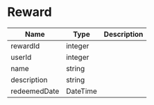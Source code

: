 Reward
=

|Name|Type|Description|
|----|----|-----------|
|rewardId|integer||
|userId|integer||
|name|string||
|description|string||
|redeemedDate|DateTime||
